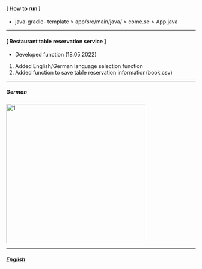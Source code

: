 #### [ How to run ]   
- java-gradle- template > app/src/main/java/ > come.se > App.java
---

#### [ Restaurant table reservation service ]
- Developed function (18.05.2022)
1. Added English/German language selection function  
2. Added function to save table reservation information(book.csv)
---
##### German
<img width="370" alt="1" src="https://user-images.githubusercontent.com/69658240/169291464-67efd1cb-1202-4afb-a2dc-335c9bd8fd50.png">  

---  
##### English

